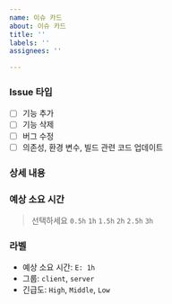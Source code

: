 ```yaml
---
name: 이슈 카드
about: 이슈 카드
title: ''
labels: ''
assignees: ''

---
```


### Issue 타입
- [ ] 기능 추가
- [ ] 기능 삭제
- [ ] 버그 수정
- [ ] 의존성, 환경 변수, 빌드 관련 코드 업데이트

### 상세 내용


### 예상 소요 시간
>선택하세요
`0.5h`
`1h`
`1.5h`
`2h`
`2.5h`
`3h`

### 라벨
- 예상 소요 시간: `E: 1h`
- 그룹: `client`, `server`
- 긴급도: `High`, `Middle`, `Low`
